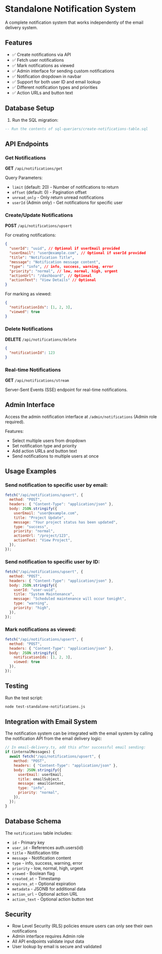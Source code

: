 # Standalone Notification System

A complete notification system that works independently of the email delivery system.

## Features

- ✅ Create notifications via API
- ✅ Fetch user notifications
- ✅ Mark notifications as viewed
- ✅ Admin interface for sending custom notifications
- ✅ Notification dropdown in navbar
- ✅ Support for both user ID and email lookup
- ✅ Different notification types and priorities
- ✅ Action URLs and button text

## Database Setup

1. Run the SQL migration:

```sql
-- Run the contents of sql-queriers/create-notifications-table.sql
```

## API Endpoints

### Get Notifications

**GET** `/api/notifications/get`

Query Parameters:
- `limit` (default: 20) - Number of notifications to return
- `offset` (default: 0) - Pagination offset
- `unread_only` - Only return unread notifications
- `userId` (Admin only) - Get notifications for specific user

### Create/Update Notifications

**POST** `/api/notifications/upsert`

For creating notifications:
```json
{
  "userId": "uuid", // Optional if userEmail provided
  "userEmail": "user@example.com", // Optional if userId provided
  "title": "Notification Title",
  "message": "Notification message content",
  "type": "info", // info, success, warning, error
  "priority": "normal", // low, normal, high, urgent
  "actionUrl": "/dashboard", // Optional
  "actionText": "View Details" // Optional
}
```

For marking as viewed:
```json
{
  "notificationIds": [1, 2, 3],
  "viewed": true
}
```

### Delete Notifications

**DELETE** `/api/notifications/delete`

```json
{
  "notificationId": 123
}
```

### Real-time Notifications

**GET** `/api/notifications/stream`

Server-Sent Events (SSE) endpoint for real-time notifications.

## Admin Interface

Access the admin notification interface at `/admin/notifications` (Admin role required).

Features:
- Select multiple users from dropdown
- Set notification type and priority
- Add action URLs and button text
- Send notifications to multiple users at once

## Usage Examples

### Send notification to specific user by email:

```javascript
fetch("/api/notifications/upsert", {
  method: "POST",
  headers: { "Content-Type": "application/json" },
  body: JSON.stringify({
    userEmail: "user@example.com",
    title: "Project Update",
    message: "Your project status has been updated",
    type: "success",
    priority: "normal",
    actionUrl: "/project/123",
    actionText: "View Project",
  }),
});
```

### Send notification to specific user by ID:

```javascript
fetch("/api/notifications/upsert", {
  method: "POST",
  headers: { "Content-Type": "application/json" },
  body: JSON.stringify({
    userId: "user-uuid",
    title: "System Maintenance",
    message: "Scheduled maintenance will occur tonight",
    type: "warning",
    priority: "high",
  }),
});
```

### Mark notifications as viewed:

```javascript
fetch("/api/notifications/upsert", {
  method: "POST",
  headers: { "Content-Type": "application/json" },
  body: JSON.stringify({
    notificationIds: [1, 2, 3],
    viewed: true
  }),
});
```

## Testing

Run the test script:

```bash
node test-standalone-notifications.js
```

## Integration with Email System

The notification system can be integrated with the email system by calling the notification API from the email delivery logic:

```javascript
// In email-delivery.ts, add this after successful email sending:
if (internalMessages) {
  await fetch("/api/notifications/upsert", {
    method: "POST",
    headers: { "Content-Type": "application/json" },
    body: JSON.stringify({
      userEmail: userEmail,
      title: emailSubject,
      message: emailContent,
      type: "info",
      priority: "normal",
    }),
  });
}
```

## Database Schema

The `notifications` table includes:

- `id` - Primary key
- `user_id` - References auth.users(id)
- `title` - Notification title
- `message` - Notification content
- `type` - info, success, warning, error
- `priority` - low, normal, high, urgent
- `viewed` - Boolean flag
- `created_at` - Timestamp
- `expires_at` - Optional expiration
- `metadata` - JSONB for additional data
- `action_url` - Optional action URL
- `action_text` - Optional action button text

## Security

- Row Level Security (RLS) policies ensure users can only see their own notifications
- Admin interface requires Admin role
- All API endpoints validate input data
- User lookup by email is secure and validated